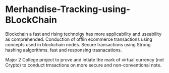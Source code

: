 # Merhandise-Tracking-using-BLockChain

Blockchain a fast and rising technolgy has more applicability and useability as comprehended.
Conduction of offlin ecommerce transactions using concepts used in blockchain nodes.
Secure transactions using Strong hashing aalgorithms.
fast and responsing trasnacations.

Major 2 College project to prove and intiate the mark of virtual currency (not Crypto) to conduct trnsactions on  more secure and non-conventional note.
